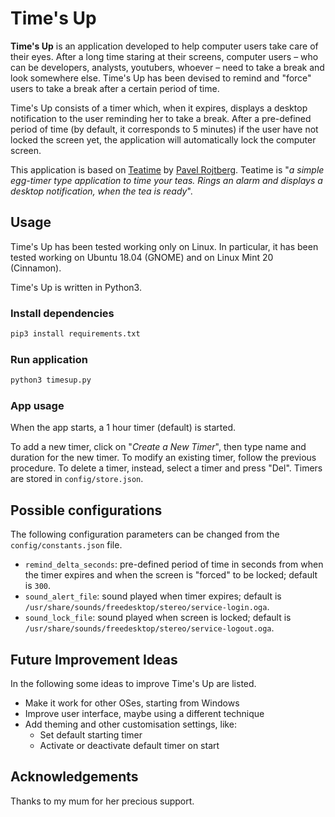 # Time's Up

**Time's Up** is an application developed to help computer users take care of their eyes. After a long time staring at their screens, computer users &ndash; who can be developers, analysts, youtubers, whoever &ndash; need to take a break and look somewhere else. Time's Up has been devised to remind and "force" users to take a break after a certain period of time. 

Time's Up consists of a timer which, when it expires, displays a desktop notification to the user reminding her to take a break. After a pre-defined period of time (by default, it corresponds to 5 minutes) if the user have not locked the screen yet, the application will automatically lock the computer screen. 

This application is based on [Teatime](https://snapcraft.io/teatime) by [Pavel Rojtberg](https://github.com/paroj). Teatime is "*a simple egg-timer type application to time your teas. Rings an alarm and displays a desktop notification, when the tea is ready*".


## Usage

Time's Up has been tested working only on Linux. In particular, it has been tested working on Ubuntu 18.04 (GNOME) and on Linux Mint 20 (Cinnamon).

Time's Up is written in Python3.

### Install dependencies
```bash
pip3 install requirements.txt
```

### Run application
```bash
python3 timesup.py
```

### App usage
When the app starts, a 1 hour timer (default) is started.

To add a new timer, click on "*Create a New Timer*", then type name and duration for the new timer. To modify an existing timer, follow the previous procedure. To delete a timer, instead, select a timer and press "Del". Timers are stored in `config/store.json`.

## Possible configurations
The following configuration parameters can be changed from the `config/constants.json` file.

* `remind_delta_seconds`: pre-defined period of time in seconds from when the timer expires and when the screen is "forced" to be locked; default is `300`.
* `sound_alert_file`: sound played when timer expires; default is `/usr/share/sounds/freedesktop/stereo/service-login.oga`.
* `sound_lock_file`: sound played when screen is locked; default is `/usr/share/sounds/freedesktop/stereo/service-logout.oga`.


## Future Improvement Ideas

In the following some ideas to improve Time's Up are listed.
* Make it work for other OSes, starting from Windows
* Improve user interface, maybe using a different technique
* Add theming and other customisation settings, like:
  * Set default starting timer
  * Activate or deactivate default timer on start

## Acknowledgements

Thanks to my mum for her precious support.
